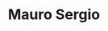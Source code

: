 ---
title: "Mauro Sergio"
url: /ciudad-autonoma-de-buenos-aires/mauro-sergio-avenida-rivadavia/
shop: Kleidung
---